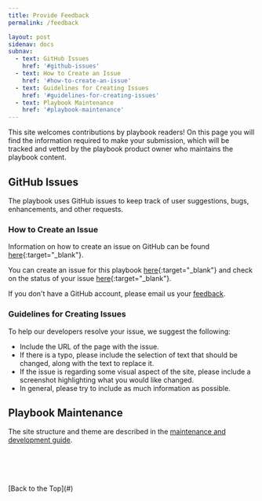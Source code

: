 ```yaml
---
title: Provide Feedback
permalink: /feedback

layout: post
sidenav: docs
subnav:
  - text: GitHub Issues
    href: '#github-issues'
  - text: How to Create an Issue
    href: '#how-to-create-an-issue'
  - text: Guidelines for Creating Issues
    href: '#guidelines-for-creating-issues'
  - text: Playbook Maintenance
    href: '#playbook-maintenance'
---
```

This site welcomes contributions by playbook readers! On this page you will find the information required to make your submission, which will be tracked and vetted by the playbook product owner who maintains the playbook content.

## GitHub Issues
The playbook uses GitHub issues to keep track of user suggestions, bugs, enhancements, and other requests.

### How to Create an Issue
Information on how to create an issue on GitHub can be found [here](https://help.github.com/en/github/managing-your-work-on-github/creating-an-issue){:target="_blank"}.

You can create an issue for this playbook [here](https://github.com/bcgov/CITZ-IMB-playbook/issues/new/){:target="_blank"} and check on the status of your issue [here](https://github.com/bcgov/CITZ-IMB-playbook/issues){:target="_blank"}.

If you don't have a GitHub account, please email us your [feedback](mailto:robert.w.kobenter@gov.bc.ca).

### Guidelines for Creating Issues
To help our developers resolve your issue, we suggest the following:
- Include the URL of the page with the issue.
- If there is a typo, please include the selection of text that should be changed, along with the text to replace it.
- If the issue is regarding some visual aspect of the site, please include a screenshot highlighting what you would like changed.
- In general, please try to include as much information as possible.

## Playbook Maintenance
The site structure and theme are described in the [maintenance and development guide](/CITZ-IMB-playbook/maintenanceanddevelopment).

<br>
<br>
<br>
<br>
[Back to the Top](#)
